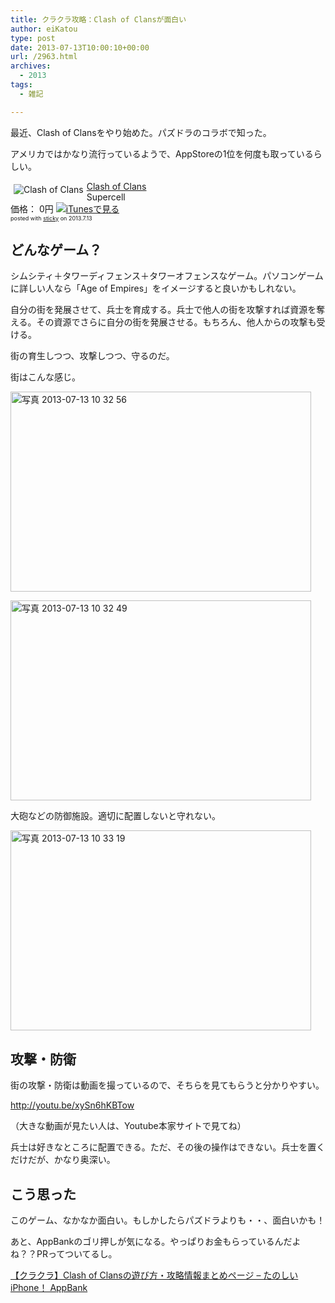 ```yaml
---
title: クラクラ攻略：Clash of Clansが面白い
author: eiKatou
type: post
date: 2013-07-13T10:00:10+00:00
url: /2963.html
archives:
  - 2013
tags:
  - 雑記

---
```

最近、Clash of Clansをやり始めた。パズドラのコラボで知った。
  
アメリカではかなり流行っているようで、AppStoreの1位を何度も取っているらしい。

<div class="sticky-itslink">
  <a href="http://click.linksynergy.com/fs-bin/stat?id=b3b5ZvmUdgo&#038;offerid=94348&#038;type=3&#038;subid=0&#038;tmpid=2192&#038;RD_PARM1=https%253A%252F%252Fitunes.apple.com%252Fjp%252Fapp%252Fclash-of-clans%252Fid529479190%253Fmt%253D8%2526uo%253D4%2526partnerId%253D30" rel="nofollow" target="_blank"><img src="http://a1232.phobos.apple.com/us/r1000/097/Purple/v4/de/af/e1/deafe1c0-1da0-b5b0-c458-fbfc1a11938f/Icon.png" style="border-style:none;float:left;margin:5px;" alt="Clash of Clans" title="Clash of Clans" /></a></p> 
  
  <div class="sticky-itslinktext">
    <a href="http://click.linksynergy.com/fs-bin/stat?id=b3b5ZvmUdgo&#038;offerid=94348&#038;type=3&#038;subid=0&#038;tmpid=2192&#038;RD_PARM1=https%253A%252F%252Fitunes.apple.com%252Fjp%252Fapp%252Fclash-of-clans%252Fid529479190%253Fmt%253D8%2526uo%253D4%2526partnerId%253D30" rel="nofollow" target="_blank">Clash of Clans</a><br />Supercell<br />価格： 0円 <a href="http://click.linksynergy.com/fs-bin/stat?id=b3b5ZvmUdgo&#038;offerid=94348&#038;type=3&#038;subid=0&#038;tmpid=2192&#038;RD_PARM1=https%253A%252F%252Fitunes.apple.com%252Fjp%252Fapp%252Fclash-of-clans%252Fid529479190%253Fmt%253D8%2526uo%253D4%2526partnerId%253D30" rel="nofollow" target="_blank"><img src="http://ax.phobos.apple.com.edgesuite.net/ja_jp/images/web/linkmaker/badge_appstore-sm.gif" alt ="iTunesで見る" style="border-style:none;" /></a><br /><span style="font-size:xx-small;">posted with <a href="http://sticky.linclip.com/linkmaker/" target="_blank">sticky</a> on 2013.7.13</span><br style="clear:left;" />
  </div>
</div>

## どんなゲーム？

シムシティ＋タワーディフェンス＋タワーオフェンスなゲーム。パソコンゲームに詳しい人なら「Age of Empires」をイメージすると良いかもしれない。

自分の街を発展させて、兵士を育成する。兵士で他人の街を攻撃すれば資源を奪える。その資源でさらに自分の街を発展させる。もちろん、他人からの攻撃も受ける。

街の育生しつつ、攻撃しつつ、守るのだ。

街はこんな感じ。
  
[<img src="./uploads/2013/07/2bf06e13489814c537b093dc00c31b2a.jpg" alt="写真 2013-07-13 10 32 56" width="481" height="320" class="alignnone size-full wp-image-2965" srcset="./uploads/2013/07/2bf06e13489814c537b093dc00c31b2a.jpg 481w, ./uploads/2013/07/2bf06e13489814c537b093dc00c31b2a-300x199.jpg 300w" sizes="(max-width: 481px) 100vw, 481px" />][1]
  
[<img src="./uploads/2013/07/6eace471e0fc7a3187d7ee081deec6be.jpg" alt="写真 2013-07-13 10 32 49" width="481" height="320" class="alignnone size-full wp-image-2966" srcset="./uploads/2013/07/6eace471e0fc7a3187d7ee081deec6be.jpg 481w, ./uploads/2013/07/6eace471e0fc7a3187d7ee081deec6be-300x199.jpg 300w" sizes="(max-width: 481px) 100vw, 481px" />][2] 

大砲などの防御施設。適切に配置しないと守れない。
  
[<img src="./uploads/2013/07/849f606afd9b421f5c726f3baa83e70e.jpg" alt="写真 2013-07-13 10 33 19" width="481" height="320" class="alignnone size-full wp-image-2964" srcset="./uploads/2013/07/849f606afd9b421f5c726f3baa83e70e.jpg 481w, ./uploads/2013/07/849f606afd9b421f5c726f3baa83e70e-300x199.jpg 300w" sizes="(max-width: 481px) 100vw, 481px" />][3] 

## 攻撃・防衛

街の攻撃・防衛は動画を撮っているので、そちらを見てもらうと分かりやすい。
  

  
<http://youtu.be/xySn6hKBTow>
  
（大きな動画が見たい人は、Youtube本家サイトで見てね） 

兵士は好きなところに配置できる。ただ、その後の操作はできない。兵士を置くだけだが、かなり奥深い。

## こう思った

このゲーム、なかなか面白い。もしかしたらパズドラよりも・・、面白いかも！

あと、AppBankのゴリ押しが気になる。やっぱりお金もらっているんだよね？？PRってついてるし。
  
[【クラクラ】Clash of Clansの遊び方・攻略情報まとめページ &#8211; たのしいiPhone！ AppBank][4]

 [1]: ./uploads/2013/07/2bf06e13489814c537b093dc00c31b2a.jpg
 [2]: ./uploads/2013/07/6eace471e0fc7a3187d7ee081deec6be.jpg
 [3]: ./uploads/2013/07/849f606afd9b421f5c726f3baa83e70e.jpg
 [4]: http://www.appbank.net/2013/06/15/iphone-application/619819.php
